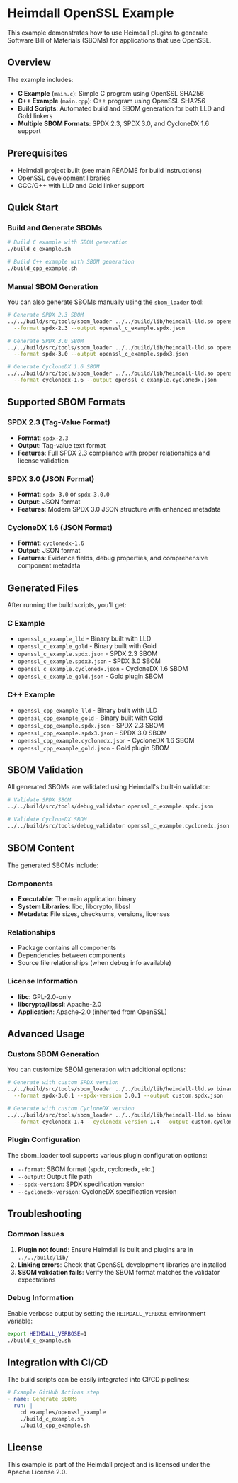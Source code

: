 # Heimdall OpenSSL Example

This example demonstrates how to use Heimdall plugins to generate Software Bill of Materials (SBOMs) for applications that use OpenSSL.

## Overview

The example includes:
- **C Example** (`main.c`): Simple C program using OpenSSL SHA256
- **C++ Example** (`main.cpp`): C++ program using OpenSSL SHA256
- **Build Scripts**: Automated build and SBOM generation for both LLD and Gold linkers
- **Multiple SBOM Formats**: SPDX 2.3, SPDX 3.0, and CycloneDX 1.6 support

## Prerequisites

- Heimdall project built (see main README for build instructions)
- OpenSSL development libraries
- GCC/G++ with LLD and Gold linker support

## Quick Start

### Build and Generate SBOMs

```bash
# Build C example with SBOM generation
./build_c_example.sh

# Build C++ example with SBOM generation  
./build_cpp_example.sh
```

### Manual SBOM Generation

You can also generate SBOMs manually using the `sbom_loader` tool:

```bash
# Generate SPDX 2.3 SBOM
../../build/src/tools/sbom_loader ../../build/lib/heimdall-lld.so openssl_c_example_lld \
  --format spdx-2.3 --output openssl_c_example.spdx.json

# Generate SPDX 3.0 SBOM
../../build/src/tools/sbom_loader ../../build/lib/heimdall-lld.so openssl_c_example_lld \
  --format spdx-3.0 --output openssl_c_example.spdx3.json

# Generate CycloneDX 1.6 SBOM
../../build/src/tools/sbom_loader ../../build/lib/heimdall-lld.so openssl_c_example_lld \
  --format cyclonedx-1.6 --output openssl_c_example.cyclonedx.json
```

## Supported SBOM Formats

### SPDX 2.3 (Tag-Value Format)
- **Format**: `spdx-2.3`
- **Output**: Tag-value text format
- **Features**: Full SPDX 2.3 compliance with proper relationships and license validation

### SPDX 3.0 (JSON Format)
- **Format**: `spdx-3.0` or `spdx-3.0.0`
- **Output**: JSON format
- **Features**: Modern SPDX 3.0 JSON structure with enhanced metadata

### CycloneDX 1.6 (JSON Format)
- **Format**: `cyclonedx-1.6`
- **Output**: JSON format
- **Features**: Evidence fields, debug properties, and comprehensive component metadata

## Generated Files

After running the build scripts, you'll get:

### C Example
- `openssl_c_example_lld` - Binary built with LLD
- `openssl_c_example_gold` - Binary built with Gold
- `openssl_c_example.spdx.json` - SPDX 2.3 SBOM
- `openssl_c_example.spdx3.json` - SPDX 3.0 SBOM
- `openssl_c_example.cyclonedx.json` - CycloneDX 1.6 SBOM
- `openssl_c_example_gold.json` - Gold plugin SBOM

### C++ Example
- `openssl_cpp_example_lld` - Binary built with LLD
- `openssl_cpp_example_gold` - Binary built with Gold
- `openssl_cpp_example.spdx.json` - SPDX 2.3 SBOM
- `openssl_cpp_example.spdx3.json` - SPDX 3.0 SBOM
- `openssl_cpp_example.cyclonedx.json` - CycloneDX 1.6 SBOM
- `openssl_cpp_example_gold.json` - Gold plugin SBOM

## SBOM Validation

All generated SBOMs are validated using Heimdall's built-in validator:

```bash
# Validate SPDX SBOM
../../build/src/tools/debug_validator openssl_c_example.spdx.json

# Validate CycloneDX SBOM
../../build/src/tools/debug_validator openssl_c_example.cyclonedx.json
```

## SBOM Content

The generated SBOMs include:

### Components
- **Executable**: The main application binary
- **System Libraries**: libc, libcrypto, libssl
- **Metadata**: File sizes, checksums, versions, licenses

### Relationships
- Package contains all components
- Dependencies between components
- Source file relationships (when debug info available)

### License Information
- **libc**: GPL-2.0-only
- **libcrypto/libssl**: Apache-2.0
- **Application**: Apache-2.0 (inherited from OpenSSL)

## Advanced Usage

### Custom SBOM Generation

You can customize SBOM generation with additional options:

```bash
# Generate with custom SPDX version
../../build/src/tools/sbom_loader ../../build/lib/heimdall-lld.so binary \
  --format spdx-3.0.1 --spdx-version 3.0.1 --output custom.spdx.json

# Generate with custom CycloneDX version
../../build/src/tools/sbom_loader ../../build/lib/heimdall-lld.so binary \
  --format cyclonedx-1.4 --cyclonedx-version 1.4 --output custom.cyclonedx.json
```

### Plugin Configuration

The sbom_loader tool supports various plugin configuration options:

- `--format`: SBOM format (spdx, cyclonedx, etc.)
- `--output`: Output file path
- `--spdx-version`: SPDX specification version
- `--cyclonedx-version`: CycloneDX specification version

## Troubleshooting

### Common Issues

1. **Plugin not found**: Ensure Heimdall is built and plugins are in `../../build/lib/`
2. **Linking errors**: Check that OpenSSL development libraries are installed
3. **SBOM validation fails**: Verify the SBOM format matches the validator expectations

### Debug Information

Enable verbose output by setting the `HEIMDALL_VERBOSE` environment variable:

```bash
export HEIMDALL_VERBOSE=1
./build_c_example.sh
```

## Integration with CI/CD

The build scripts can be easily integrated into CI/CD pipelines:

```yaml
# Example GitHub Actions step
- name: Generate SBOMs
  run: |
    cd examples/openssl_example
    ./build_c_example.sh
    ./build_cpp_example.sh
```

## License

This example is part of the Heimdall project and is licensed under the Apache License 2.0. 
